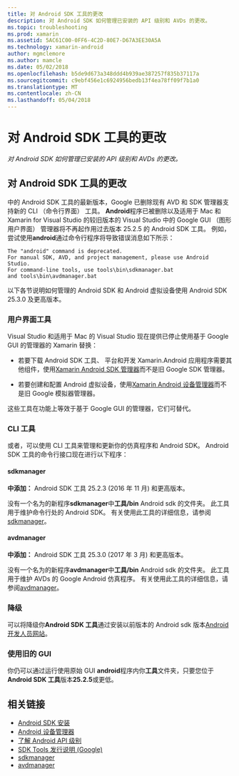```yaml
---
title: 对 Android SDK 工具的更改
description: 对 Android SDK 如何管理已安装的 API 级别和 AVDs 的更改。
ms.topic: troubleshooting
ms.prod: xamarin
ms.assetid: 5AC61C00-0FF6-4C2D-80E7-D67A3EE30A5A
ms.technology: xamarin-android
author: mgmclemore
ms.author: mamcle
ms.date: 05/02/2018
ms.openlocfilehash: b5de9d673a348ddd4b939ae387257f835b37117a
ms.sourcegitcommit: c9ebf456e1c6924956bedb13f4ea78ff09f7b1a0
ms.translationtype: MT
ms.contentlocale: zh-CN
ms.lasthandoff: 05/04/2018
---
```

# <a name="changes-to-the-android-sdk-tooling"></a>对 Android SDK 工具的更改

_对 Android SDK 如何管理已安装的 API 级别和 AVDs 的更改。_

## <a name="changes-to-android-sdk-tooling"></a>对 Android SDK 工具的更改

中的 Android SDK 工具的最新版本，Google 已删除现有 AVD 和 SDK 管理器支持新的 CLI （命令行界面） 工具。 **Android**程序已被删除以及适用于 Mac 和 Xamarin for Visual Studio 的较旧版本的 Visual Studio 中的 Google GUI （图形用户界面） 管理器将不再起作用过去版本 25.2.5 的 Android SDK 工具。 例如，尝试使用**android**通过命令行程序将导致错误消息如下所示：

```shell
The "android" command is deprecated.
For manual SDK, AVD, and project management, please use Android Studio.
For command-line tools, use tools\bin\sdkmanager.bat
and tools\bin\avdmanager.bat
```

以下各节说明如何管理的 Android SDK 和 Android 虚拟设备使用 Android SDK 25.3.0 及更高版本。

### <a name="ui-tools"></a>用户界面工具

Visual Studio 和适用于 Mac 的 Visual Studio 现在提供已停止使用基于 Google GUI 的管理器的 Xamarin 替换：

-   若要下载 Android SDK 工具、 平台和开发 Xamarin.Android 应用程序需要其他组件，使用[Xamarin Android SDK 管理器](~/android/get-started/installation/android-sdk.md)而不是旧 Google SDK 管理器。

-   若要创建和配置 Android 虚拟设备，使用[Xamarin Android 设备管理器](~/android/get-started/installation/android-emulator/xamarin-device-manager.md)而不是旧 Google 模拟器管理器。

这些工具在功能上等效于基于 Google GUI 的管理器，它们可替代。

### <a name="cli-tools"></a>CLI 工具

或者，可以使用 CLI 工具来管理和更新你的仿真程序和 Android SDK。 Android SDK 工具的命令行接口现在进行以下程序：

#### <a name="sdkmanager"></a>sdkmanager

**中添加：** Android SDK 工具 25.2.3 (2016 年 11 月) 和更高版本。

没有一个名为的新程序**sdkmanager**中**工具/bin** Android sdk 的文件夹。 此工具用于维护命令行处的 Android SDK。 有关使用此工具的详细信息，请参阅[sdkmanager](https://developer.android.com/studio/command-line/sdkmanager.html)。

#### <a name="avdmanager"></a>avdmanager

**中添加：** Android SDK 工具 25.3.0 (2017 年 3 月) 和更高版本。

没有一个名为的新程序**avdmanager**中**工具/bin** Android sdk 的文件夹。 此工具用于维护 AVDs 的 Google Android 仿真程序。 有关使用此工具的详细信息，请参阅[avdmanager](https://developer.android.com/studio/command-line/avdmanager.html)。

### <a name="downgrading"></a>降级

可以将降级你**Android SDK 工具**通过安装以前版本的 Android sdk 版本[Android 开发人员网站](https://developer.android.com/studio/index.html)。

### <a name="using-the-old-gui"></a>使用旧的 GUI

你仍可以通过运行使用原始 GUI **android**程序内你**工具**文件夹，只要您位于**Android SDK 工具**版本**25.2.5**或更低。


## <a name="related-links"></a>相关链接

- [Android SDK 安装](~/android/get-started/installation/android-sdk.md)
- [Android 设备管理器](~/android/get-started/installation/android-emulator/xamarin-device-manager.md)
- [了解 Android API 级别](~/android/app-fundamentals/android-api-levels.md)
- [SDK Tools 发行说明 (Google)](https://developer.android.com/studio/releases/sdk-tools.html)
- [sdkmanager](https://developer.android.com/studio/command-line/sdkmanager.html)
- [avdmanager](https://developer.android.com/studio/command-line/avdmanager.html)
